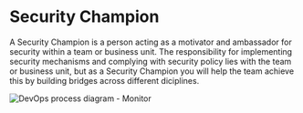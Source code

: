 # Security Champion

<div className="row category-into">
    <div className="column">
        <p> 
            A Security Champion is a person acting as a motivator and ambassador for security within a team or business unit. The responsibility for implementing security mechanisms and complying with security policy lies with the team or business unit, but as a Security Champion you will help the team achieve this by building bridges across different diciplines. 
        </p>        
    </div>
    <div className="column">
        <img alt="DevOps process diagram - Monitor" src="/img/devops_monitor.svg"/>
    </div>
</div>
